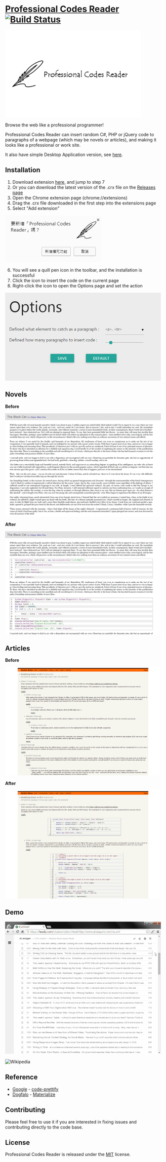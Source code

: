 # [Professional Codes Reader](https://chrome.google.com/webstore/detail/professional-codes-reader/bmiklhlglhkagnpamkmdhgpbiolnbgac) [![Build Status](https://travis-ci.org/Jasonnor/Professional-Codes-Reader.svg?branch=v1.0.3)](https://travis-ci.org/Jasonnor/Professional-Codes-Reader)

![Logo](/assets/logo440x280.png)

Browse the web like a professional programmer!

Professional Codes Reader can insert random C#, PHP or jQuery code to paragraphs of a webpage (which may be novels or articles), and making it looks like a professional or work site.

It also have simple Desktop Application version, see [here](/app/).

## Installation

1. Download extension [here](https://chrome.google.com/webstore/detail/professional-codes-reader/bmiklhlglhkagnpamkmdhgpbiolnbgac), and jump to step 7
2. Or you can download the latest version of the .crx file on the [Releases page](https://github.com/Jasonnor/Professional-Codes-Reader/releases)
3. Open the Chrome extension page (chrome://extensions)
4. Drag the .crx file downloaded in the first step into the extensions page
5. Select "Add extension"

![Add-Extension](/assets/add-extension.png)

6. You will see a quill pen icon in the toolbar, and the installation is successful
7. Click the icon to insert the code on the current page
8. Right-click the icon to open the Options page and set the action

![Options](/assets/options.png)

## Novels

**Before**

![Before](/assets/novel-before.png)

**After**

![After](/assets/novel-after.png)

## Articles

**Before**

![Before](/assets/article-before.png)

**After**

![After](/assets/article-after.png)

## Demo

![Feedly](/assets/demo-feedly.gif)

![Wikipedia](/assets/demo-wikipedia.gif)

## Reference

+ [Google](https://github.com/google) - [code-prettify](https://github.com/google/code-prettify)
+ [Dogfalo](https://github.com/Dogfalo) - [Materialize](https://github.com/dogfalo/materialize/)

## Contributing

Please feel free to use it if you are interested in fixing issues and contributing directly to the code base.

## License

Professional Codes Reader is released under the [MIT](/LICENSE) license.

